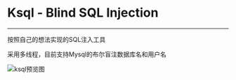 # Ksql - Blind SQL Injection

------

按照自己的想法实现的SQL注入工具<br>

采用多线程，目前支持Mysql的布尔盲注数据库名和用户名


![ksql预览图](http://www.xujiantao.com/public/images/ksql.jpg)

